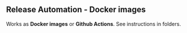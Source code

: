 ## Release Automation - Docker images
Works as **Docker images** or **Github Actions**. See instructions in folders.
